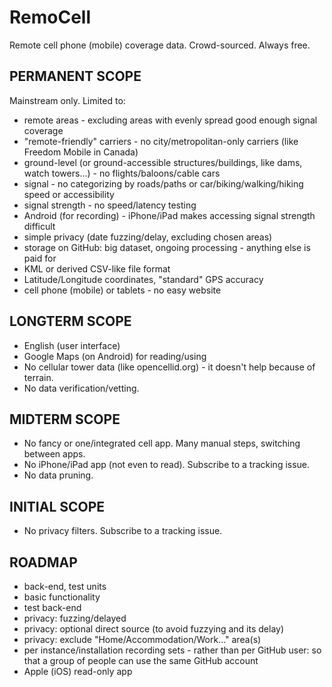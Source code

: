 # RemoCell

Remote cell phone (mobile) coverage data. Crowd-sourced. Always free.


## PERMANENT SCOPE

Mainstream only. Limited to:

- remote areas - excluding areas with evenly spread good enough signal coverage
- "remote-friendly" carriers - no city/metropolitan-only carriers (like Freedom Mobile in Canada)
- ground-level (or ground-accessible structures/buildings, like dams, watch towers...) - no flights/baloons/cable cars
- signal - no categorizing by roads/paths or car/biking/walking/hiking speed or accessibility
- signal strength - no speed/latency testing
- Android (for recording) - iPhone/iPad makes accessing signal strength difficult
- simple privacy (date fuzzing/delay, excluding chosen areas)
- storage on GitHub: big dataset, ongoing processing - anything else is paid for
- KML or derived CSV-like file format
- Latitude/Longitude coordinates, "standard" GPS accuracy
- cell phone (mobile) or tablets - no easy website

## LONGTERM SCOPE

- English (user interface)
- Google Maps (on Android) for reading/using
- No cellular tower data (like opencellid.org) - it doesn't help because of terrain.
- No data verification/vetting.

## MIDTERM SCOPE

- No fancy or one/integrated cell app. Many manual steps, switching between apps.
- No iPhone/iPad app (not even to read). Subscribe to a tracking issue.
- No data pruning.

## INITIAL SCOPE

- No privacy filters. Subscribe to a tracking issue.

## ROADMAP

- back-end, test units
- basic functionality
- test back-end
- privacy: fuzzing/delayed
- privacy: optional direct source (to avoid fuzzying and its delay)
- privacy: exclude "Home/Accommodation/Work..." area(s)
- per instance/installation recording sets - rather than per GitHub user: so that a group of people can use the same GitHub account
- Apple (iOS) read-only app

